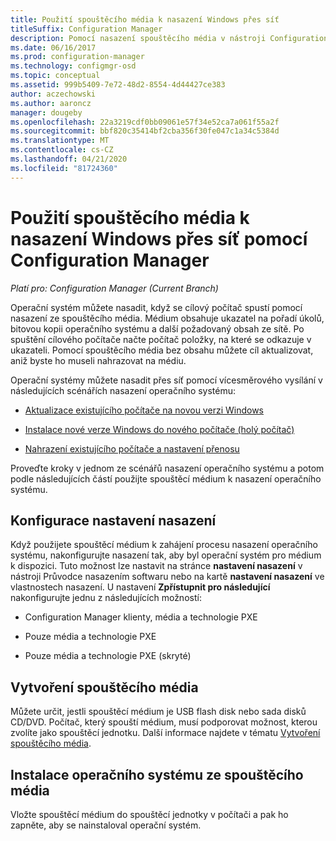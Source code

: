 ```yaml
---
title: Použití spouštěcího média k nasazení Windows přes síť
titleSuffix: Configuration Manager
description: Pomocí nasazení spouštěcího média v nástroji Configuration Manager nasaďte operační systém při spuštění cílového počítače.
ms.date: 06/16/2017
ms.prod: configuration-manager
ms.technology: configmgr-osd
ms.topic: conceptual
ms.assetid: 999b5409-7e72-48d2-8554-4d44427ce383
author: aczechowski
ms.author: aaroncz
manager: dougeby
ms.openlocfilehash: 22a3219cdf0bb09061e57f34e52ca7a061f55a2f
ms.sourcegitcommit: bbf820c35414bf2cba356f30fe047c1a34c5384d
ms.translationtype: MT
ms.contentlocale: cs-CZ
ms.lasthandoff: 04/21/2020
ms.locfileid: "81724360"
---
```

# <a name="use-bootable-media-to-deploy-windows-over-the-network-with-configuration-manager"></a>Použití spouštěcího média k nasazení Windows přes síť pomocí Configuration Manager

*Platí pro: Configuration Manager (Current Branch)*

Operační systém můžete nasadit, když se cílový počítač spustí pomocí nasazení ze spouštěcího média. Médium obsahuje ukazatel na pořadí úkolů, bitovou kopii operačního systému a další požadovaný obsah ze sítě. Po spuštění cílového počítače načte počítač položky, na které se odkazuje v ukazateli. Pomocí spouštěcího média bez obsahu můžete cíl aktualizovat, aniž byste ho museli nahrazovat na médiu.

Operační systémy můžete nasadit přes síť pomocí vícesměrového vysílání v následujících scénářích nasazení operačního systému:

-   [Aktualizace existujícího počítače na novou verzi Windows](refresh-an-existing-computer-with-a-new-version-of-windows.md)

-   [Instalace nové verze Windows do nového počítače (holý počítač)](install-new-windows-version-new-computer-bare-metal.md)  

-   [Nahrazení existujícího počítače a nastavení přenosu](replace-an-existing-computer-and-transfer-settings.md)  

Proveďte kroky v jednom ze scénářů nasazení operačního systému a potom podle následujících částí použijte spouštěcí médium k nasazení operačního systému.  

## <a name="configure-deployment-settings"></a>Konfigurace nastavení nasazení  
Když použijete spouštěcí médium k zahájení procesu nasazení operačního systému, nakonfigurujte nasazení tak, aby byl operační systém pro médium k dispozici. Tuto možnost lze nastavit na stránce **nastavení nasazení** v nástroji Průvodce nasazením softwaru nebo na kartě **nastavení nasazení** ve vlastnostech nasazení. U nastavení **Zpřístupnit pro následující** nakonfigurujte jednu z následujících možností:

-   Configuration Manager klienty, média a technologie PXE

-   Pouze média a technologie PXE

-   Pouze média a technologie PXE (skryté)

## <a name="create-the-bootable-media"></a>Vytvoření spouštěcího média
Můžete určit, jestli spouštěcí médium je USB flash disk nebo sada disků CD/DVD. Počítač, který spouští médium, musí podporovat možnost, kterou zvolíte jako spouštěcí jednotku. Další informace najdete v tématu [Vytvoření spouštěcího média](create-bootable-media.md).  

##  <a name="install-the-operating-system-from--bootable-media"></a><a name="BKMK_Deploy"></a> Instalace operačního systému ze spouštěcího média  
Vložte spouštěcí médium do spouštěcí jednotky v počítači a pak ho zapněte, aby se nainstaloval operační systém.
